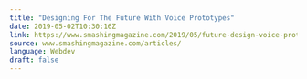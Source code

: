 ```yaml
---
title: "Designing For The Future With Voice Prototypes"
date: 2019-05-02T10:30:16Z
link: https://www.smashingmagazine.com/2019/05/future-design-voice-prototypes/
source: www.smashingmagazine.com/articles/
language: Webdev
draft: false
---
```

